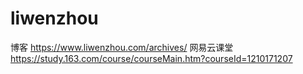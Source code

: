 # liwenzhou

博客
https://www.liwenzhou.com/archives/
网易云课堂
https://study.163.com/course/courseMain.htm?courseId=1210171207
